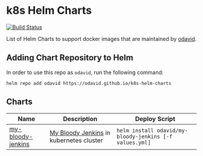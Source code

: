 # k8s Helm Charts
[![Build Status](https://travis-ci.org/odavid/k8s-helm-charts.svg?branch=master)](https://travis-ci.org/odavid/k8s-helm-charts)

List of Helm Charts to support docker images that are maintained by [odavid](https://github.com/odavid).

## Adding Chart Repository to Helm
In order to use this repo as `odavid`, run the following command:

```shell
helm repo add odavid https://odavid.github.io/k8s-helm-charts
```


## Charts

Name|Description|Deploy Script
---|---|--------------
[my-bloody-jenkins](charts/my-bloody-jenkins)| [My Bloody Jenkins](https://github.com/odavid/my-bloody-jenkins) in kubernetes cluster| ```helm install odavid/my-bloody-jenkins [-f values.yml]```